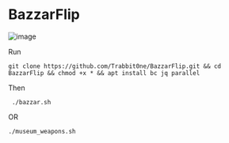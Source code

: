 # BazzarFlip
![image](https://github.com/user-attachments/assets/194221c4-c701-404a-aa0c-12c56720b576)

Run
```
git clone https://github.com/Trabbit0ne/BazzarFlip.git && cd BazzarFlip && chmod +x * && apt install bc jq parallel
```
Then
```
 ./bazzar.sh
```
OR
```
./museum_weapons.sh
```
